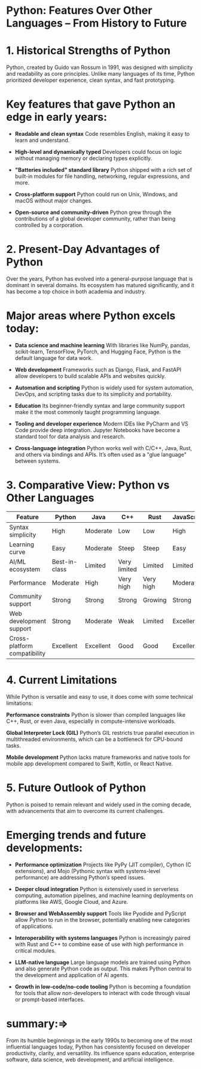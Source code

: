 
# Python: Features Over Other Languages – From History to Future

# 1. Historical Strengths of Python

Python, created by Guido van Rossum in 1991, was designed with simplicity and readability as core principles. Unlike many languages of its time, Python prioritized developer experience, clean syntax, and fast prototyping.

# Key features that gave Python an edge in early years:

* **Readable and clean syntax**
  Code resembles English, making it easy to learn and understand.

* **High-level and dynamically typed**
  Developers could focus on logic without managing memory or declaring types explicitly.

* **"Batteries included" standard library**
  Python shipped with a rich set of built-in modules for file handling, networking, regular expressions, and more.

* **Cross-platform support**
  Python could run on Unix, Windows, and macOS without major changes.

* **Open-source and community-driven**
  Python grew through the contributions of a global developer community, rather than being controlled by a corporation.

# 2. Present-Day Advantages of Python

Over the years, Python has evolved into a general-purpose language that is dominant in several domains. Its ecosystem has matured significantly, and it has become a top choice in both academia and industry.

# Major areas where Python excels today:

* **Data science and machine learning**
  With libraries like NumPy, pandas, scikit-learn, TensorFlow, PyTorch, and Hugging Face, Python is the default language for data work.

* **Web development**
  Frameworks such as Django, Flask, and FastAPI allow developers to build scalable APIs and websites quickly.

* **Automation and scripting**
  Python is widely used for system automation, DevOps, and scripting tasks due to its simplicity and portability.

* **Education**
  Its beginner-friendly syntax and large community support make it the most commonly taught programming language.

* **Tooling and developer experience**
  Modern IDEs like PyCharm and VS Code provide deep integration. Jupyter Notebooks have become a standard tool for data analysis and research.

* **Cross-language integration**
  Python works well with C/C++, Java, Rust, and others via bindings and APIs. It’s often used as a "glue language" between systems.

# 3. Comparative View: Python vs Other Languages

| Feature                      | Python        | Java      | C++          | Rust      | JavaScript |
| ---------------------------- | ------------- | --------- | ------------ | --------- | ---------- |
| Syntax simplicity            | High          | Moderate  | Low          | Low       | High       |
| Learning curve               | Easy          | Moderate  | Steep        | Steep     | Easy       |
| AI/ML ecosystem              | Best-in-class | Limited   | Very limited | Limited   | Limited    |
| Performance                  | Moderate      | High      | Very high    | Very high | Moderate   |
| Community support            | Strong        | Strong    | Strong       | Growing   | Strong     |
| Web development support      | Strong        | Moderate  | Weak         | Limited   | Excellent  |
| Cross-platform compatibility | Excellent     | Excellent | Good         | Good      | Excellent  |

# 4. Current Limitations

While Python is versatile and easy to use, it does come with some technical limitations:

 **Performance constraints**
  Python is slower than compiled languages like C++, Rust, or even Java, especially in compute-intensive workloads.

 **Global Interpreter Lock (GIL)**
  Python’s GIL restricts true parallel execution in multithreaded environments, which can be a bottleneck for CPU-bound tasks.

 **Mobile development**
  Python lacks mature frameworks and native tools for mobile app development compared to Swift, Kotlin, or React Native.

# 5. Future Outlook of Python

Python is poised to remain relevant and widely used in the coming decade, with advancements that aim to overcome its current challenges.

# Emerging trends and future developments:

* **Performance optimization**
  Projects like PyPy (JIT compiler), Cython (C extensions), and Mojo (Pythonic syntax with systems-level performance) are addressing Python’s speed issues.

* **Deeper cloud integration**
  Python is extensively used in serverless computing, automation pipelines, and machine learning deployments on platforms like AWS, Google Cloud, and Azure.

* **Browser and WebAssembly support**
  Tools like Pyodide and PyScript allow Python to run in the browser, potentially enabling new categories of applications.

* **Interoperability with systems languages**
  Python is increasingly paired with Rust and C++ to combine ease of use with high performance in critical modules.

* **LLM-native language**
  Large language models are trained using Python and also generate Python code as output. This makes Python central to the development and application of AI agents.

* **Growth in low-code/no-code tooling**
  Python is becoming a foundation for tools that allow non-developers to interact with code through visual or prompt-based interfaces.

# summary:=>

From its humble beginnings in the early 1990s to becoming one of the most influential languages today, Python has consistently focused on developer productivity, clarity, and versatility. Its influence spans education, enterprise software, data science, web development, and artificial intelligence.



